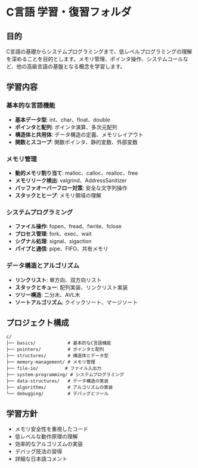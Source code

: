 # C言語 学習・復習フォルダ

## 目的
C言語の基礎からシステムプログラミングまで、低レベルプログラミングの理解を深めることを目的とします。メモリ管理、ポインタ操作、システムコールなど、他の高級言語の基盤となる概念を学習します。

## 学習内容

### 基本的な言語機能
- **基本データ型**: int、char、float、double
- **ポインタと配列**: ポインタ演算、多次元配列
- **構造体と共用体**: データ構造の定義、メモリレイアウト
- **関数とスコープ**: 関数ポインタ、静的変数、外部変数

### メモリ管理
- **動的メモリ割り当て**: malloc、calloc、realloc、free
- **メモリリーク検出**: valgrind、AddressSanitizer
- **バッファオーバーフロー対策**: 安全な文字列操作
- **スタックとヒープ**: メモリ領域の理解

### システムプログラミング
- **ファイル操作**: fopen、fread、fwrite、fclose
- **プロセス管理**: fork、exec、wait
- **シグナル処理**: signal、sigaction
- **パイプと通信**: pipe、FIFO、共有メモリ

### データ構造とアルゴリズム
- **リンクリスト**: 単方向、双方向リスト
- **スタックとキュー**: 配列実装、リンクリスト実装
- **ツリー構造**: 二分木、AVL木
- **ソートアルゴリズム**: クイックソート、マージソート

## プロジェクト構成
```
c/
├── basics/            # 基本的なC言語機能
├── pointers/          # ポインタと配列
├── structures/        # 構造体とデータ型
├── memory-management/ # メモリ管理
├── file-io/          # ファイル入出力
├── system-programming/ # システムプログラミング
├── data-structures/   # データ構造の実装
├── algorithms/        # アルゴリズムの実装
└── debugging/         # デバッグとツール
```

## 学習方針
- メモリ安全性を重視したコード
- 低レベルな動作原理の理解
- 効率的なアルゴリズムの実装
- デバッグ技法の習得
- 詳細な日本語コメント